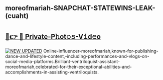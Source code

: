 ## moreofmariah-SNAPCHAT-STATEWINS-LEAK-(cuaht)


# <h2><a href="https://mediaupload.pro?-20M">🔗👉 🔴 Private-P𝚑ot𝚘𝚜-V𝚒d𝚎o</a></h2>

[![NEW UPDATED](https://i.imgur.com/0qMVB7G.gif)](https://mediaupload.pro?-20M)
Online-influencer-moreofmariah,known-for-publishing-dance-and-lifestyle-content,-including-performances-and-vlogs-on-social-media-platforms.Brilliant-ventriloquist-assistant-moreofmariah,celebrated-for-their-exceptional-abilities-and-accomplishments-in-assisting-ventriloquists.  